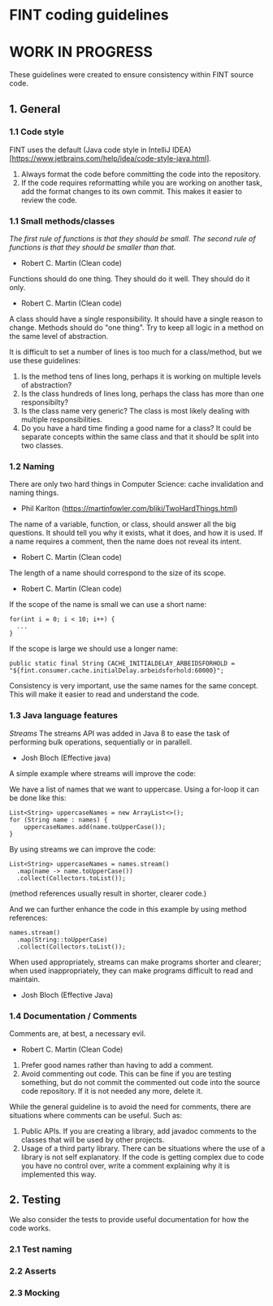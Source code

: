 # FINT coding guidelines

# WORK IN PROGRESS

These guidelines were created to ensure consistency within FINT source code.


## 1. General

### 1.1 Code style

FINT uses the default (Java code style in IntelliJ IDEA)[https://www.jetbrains.com/help/idea/code-style-java.html].  

1. Always format the code before committing the code into the repository.  
2.  If the code requires reformatting while you are working on another task, add the format changes to its own commit. This makes it easier to review the code. 


### 1.1 Small methods/classes

_The first rule of functions is that they should be small._
_The second rule of functions is that they should be smaller than that._
- Robert C. Martin (Clean code)

Functions should do one thing. They should do it well. They should do it only.
- Robert C. Martin (Clean code)

A class should have a single responsibility. It should have a single reason to change.
Methods should do "one thing". Try to keep all logic in a method on the same level of abstraction.

It is difficult to set a number of lines is too much for a class/method, but we use these guidelines:
1. Is the method tens of lines long, perhaps it is working on multiple levels of abstraction? 
2. Is the class hundreds of lines long, perhaps the class has more than one responsibilty?
3. Is the class name very generic? The class is most likely dealing with multiple responsibilities.
4. Do you have a hard time finding a good name for a class? It could be  separate concepts within the same class and that it should be split into two classes.


### 1.2 Naming

There are only two hard things in Computer Science: cache invalidation and naming things.
- Phil Karlton (https://martinfowler.com/bliki/TwoHardThings.html)

The name of a variable, function, or class, should answer all the big questions. It should tell you why it exists, what it does, and how it is used. If a name requires a comment, then the name does not reveal its intent.
- Robert C. Martin (Clean code)

The length of a name should correspond to the size of its scope.
- Robert C. Martin (Clean code)

If the scope of the name is small we can use a short name:
```
for(int i = 0; i < 10; i++) {
  ...
}
```

If the scope is large we should use a longer name:
```
public static final String CACHE_INITIALDELAY_ARBEIDSFORHOLD = "${fint.consumer.cache.initialDelay.arbeidsforhold:60000}";
```

Consistency is very important, use the same names for the same concept. This will make it easier to read and understand the code.


### 1.3 Java language features

*Streams*
The streams API was added in Java 8 to ease the task of performing bulk operations, sequentially or in parallell.
- Josh Bloch (Effective java)

A simple example where streams will improve the code:

We have a list of names that we want to uppercase. Using a for-loop it can be done like this:
```
List<String> uppercaseNames = new ArrayList<>();
for (String name : names) {
    uppercaseNames.add(name.toUpperCase());
}
```

By using streams we can improve the code:
```
List<String> uppercaseNames = names.stream()
  .map(name -> name.toUpperCase())
  .collect(Collectors.toList());
```

(method references usually result in shorter, clearer code.)

And we can further enhance the code in this example by using method references:
```
names.stream()
  .map(String::toUpperCase)
  .collect(Collectors.toList());
```

When used appropriately, streams can make programs shorter and clearer; when used inappropriately, they can make programs difficult to read and maintain.
- Josh Bloch (Effective Java)


### 1.4 Documentation / Comments
 
Comments are, at best, a necessary evil.
- Robert C. Martin (Clean Code)

1. Prefer good names rather than having to add a comment.
2. Avoid commenting out code. This can be fine if you are testing something, but do not commit the commented out code into the source code repository. If it is not needed any more, delete it.

While the general guideline is to avoid the need for comments, there are situations where comments can be useful. Such as:
1. Public APIs. If you are creating a library, add javadoc comments to the classes that will be used by other projects.
2. Usage of a third party library. There can be situations where the use of a library is not self explanatory. If the code is getting complex due to code you have no control over, write a comment explaining why it is implemented this way.


## 2. Testing

We also consider the tests to provide useful documentation for how the code works.

### 2.1 Test naming

### 2.2 Asserts

### 2.3 Mocking